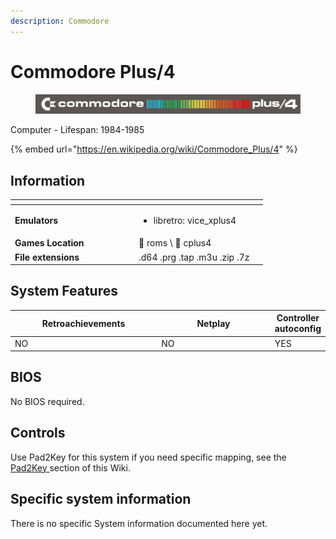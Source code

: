 ```yaml
---
description: Commodore
---
```


# Commodore Plus/4

<div align="left">

<figure><img src="https://raw.githubusercontent.com/fabricecaruso/es-theme-carbon/5b2195d8cce1b44a6aadc2a43c341e7511d4b48f/art/logos/cplus4.svg" alt=""><figcaption></figcaption></figure>

</div>

Computer - Lifespan: 1984-1985

{% embed url="https://en.wikipedia.org/wiki/Commodore_Plus/4" %}

## Information

<table data-header-hidden><thead><tr><th width="184"></th><th></th><th data-hidden></th></tr></thead><tbody><tr><td><strong>Emulators</strong></td><td><ul><li>libretro: vice_xplus4</li></ul></td><td></td></tr><tr><td><strong>Games Location</strong></td><td><span data-gb-custom-inline data-tag="emoji" data-code="1f4c1">📁</span> roms \ <span data-gb-custom-inline data-tag="emoji" data-code="1f4c2">📂</span> cplus4</td><td></td></tr><tr><td><strong>File extensions</strong></td><td>.d64 .prg .tap .m3u .zip .7z</td><td></td></tr></tbody></table>

## System Features

<table><thead><tr><th width="245">Retroachievements</th><th width="200">Netplay</th><th>Controller autoconfig</th></tr></thead><tbody><tr><td>NO</td><td>NO</td><td>YES</td></tr></tbody></table>

## BIOS

No BIOS required.

## Controls

Use Pad2Key for this system if you need specific mapping, see the [Pad2Key ](../../../../../en/controllers/pad2key.md)section of this Wiki.

## Specific system information

There is no specific System information documented here yet.
